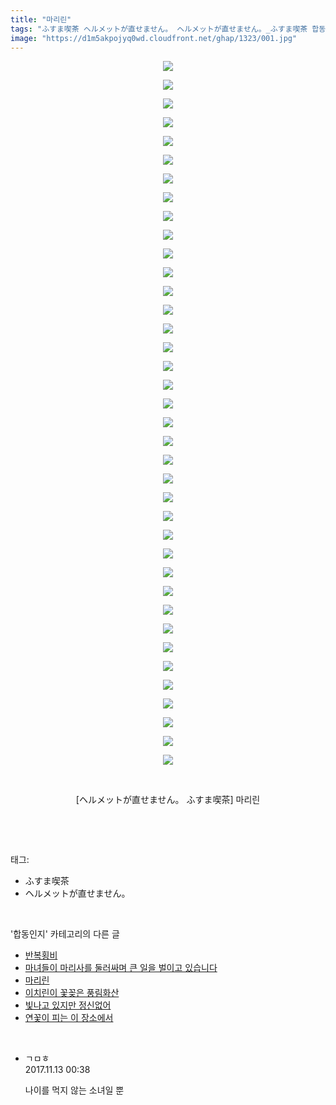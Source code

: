 ```yaml
---
title: "마리린"
tags: "ふすま喫茶 ヘルメットが直せません。 ヘルメットが直せません。_ふすま喫茶 합동인지"
image: "https://d1m5akpojyq0wd.cloudfront.net/ghap/1323/001.jpg"
---
```

<div class="article">
<p style="text-align: center; clear: none; float: none;"><img src="{{ site.imgserver6 }}/ghap/1323/001.jpg"/></p>
<p style="text-align: center; clear: none; float: none;"><img src="{{ site.imgserver6 }}/ghap/1323/002.jpg"/></p>
<p style="text-align: center; clear: none; float: none;"><img src="{{ site.imgserver6 }}/ghap/1323/003.jpg"/></p>
<p style="text-align: center; clear: none; float: none;"><img src="{{ site.imgserver6 }}/ghap/1323/004.jpg"/></p>
<p style="text-align: center; clear: none; float: none;"><img src="{{ site.imgserver6 }}/ghap/1323/005.jpg"/></p>
<p style="text-align: center; clear: none; float: none;"><img src="{{ site.imgserver6 }}/ghap/1323/006.jpg"/></p>
<p style="text-align: center; clear: none; float: none;"><img src="{{ site.imgserver6 }}/ghap/1323/007.jpg"/></p>
<p style="text-align: center; clear: none; float: none;"><img src="{{ site.imgserver6 }}/ghap/1323/008.jpg"/></p>
<p style="text-align: center; clear: none; float: none;"><img src="{{ site.imgserver6 }}/ghap/1323/009.jpg"/></p>
<p style="text-align: center; clear: none; float: none;"><img src="{{ site.imgserver6 }}/ghap/1323/010.jpg"/></p>
<p style="text-align: center; clear: none; float: none;"><img src="{{ site.imgserver6 }}/ghap/1323/011.jpg"/></p>
<p style="text-align: center; clear: none; float: none;"><img src="{{ site.imgserver6 }}/ghap/1323/012.jpg"/></p>
<p style="text-align: center; clear: none; float: none;"><img src="{{ site.imgserver6 }}/ghap/1323/013.jpg"/></p>
<p style="text-align: center; clear: none; float: none;"><img src="{{ site.imgserver6 }}/ghap/1323/014.jpg"/></p>
<p style="text-align: center; clear: none; float: none;"><img src="{{ site.imgserver6 }}/ghap/1323/015.jpg"/></p>
<p style="text-align: center; clear: none; float: none;"><img src="{{ site.imgserver6 }}/ghap/1323/016.jpg"/></p>
<p style="text-align: center; clear: none; float: none;"><img src="{{ site.imgserver6 }}/ghap/1323/017.jpg"/></p>
<p style="text-align: center; clear: none; float: none;"><img src="{{ site.imgserver6 }}/ghap/1323/018.jpg"/></p>
<p style="text-align: center; clear: none; float: none;"><img src="{{ site.imgserver6 }}/ghap/1323/019.jpg"/></p>
<p style="text-align: center; clear: none; float: none;"><img src="{{ site.imgserver6 }}/ghap/1323/020.jpg"/></p>
<p style="text-align: center; clear: none; float: none;"><img src="{{ site.imgserver6 }}/ghap/1323/021.jpg"/></p>
<p style="text-align: center; clear: none; float: none;"><img src="{{ site.imgserver6 }}/ghap/1323/022.jpg"/></p>
<p style="text-align: center; clear: none; float: none;"><img src="{{ site.imgserver6 }}/ghap/1323/023.jpg"/></p>
<p style="text-align: center; clear: none; float: none;"><img src="{{ site.imgserver6 }}/ghap/1323/024.jpg"/></p>
<p style="text-align: center; clear: none; float: none;"><img src="{{ site.imgserver6 }}/ghap/1323/025.jpg"/></p>
<p style="text-align: center; clear: none; float: none;"><img src="{{ site.imgserver6 }}/ghap/1323/026.jpg"/></p>
<p style="text-align: center; clear: none; float: none;"><img src="{{ site.imgserver6 }}/ghap/1323/027.jpg"/></p>
<p style="text-align: center; clear: none; float: none;"><img src="{{ site.imgserver6 }}/ghap/1323/028.jpg"/></p>
<p style="text-align: center; clear: none; float: none;"><img src="{{ site.imgserver6 }}/ghap/1323/029.jpg"/></p>
<p style="text-align: center; clear: none; float: none;"><img src="{{ site.imgserver6 }}/ghap/1323/030.jpg"/></p>
<p style="text-align: center; clear: none; float: none;"><img src="{{ site.imgserver6 }}/ghap/1323/031.jpg"/></p>
<p style="text-align: center; clear: none; float: none;"><img src="{{ site.imgserver6 }}/ghap/1323/032.jpg"/></p>
<p style="text-align: center; clear: none; float: none;"><img src="{{ site.imgserver6 }}/ghap/1323/033.jpg"/></p>
<p style="text-align: center; clear: none; float: none;"><img src="{{ site.imgserver6 }}/ghap/1323/034.jpg"/></p>
<p style="text-align: center; clear: none; float: none;"><img src="{{ site.imgserver6 }}/ghap/1323/035.jpg"/></p>
<p style="text-align: center; clear: none; float: none;"><img src="{{ site.imgserver6 }}/ghap/1323/036.jpg"/></p>
<p style="text-align: center; clear: none; float: none;"><img src="{{ site.imgserver6 }}/ghap/1323/037.jpg"/></p>
<p style="text-align: center; clear: none; float: none;"><img src="{{ site.imgserver6 }}/ghap/1323/038.jpg"/></p>
<p style="text-align: center; clear: none; float: none;"><br/></p>
<p style="text-align: center; clear: none; float: none;">[ヘルメットが直せません。 ふすま喫茶] 마리린</p>
<p><br/></p>
</div><br/>
<div class="tagTrail">
<p>태그: </p>
<ul>
<li>ふすま喫茶</li>
<li>ヘルメットが直せません。</li>
</ul>
</div><br/>
<div class="another">
<p>'합동인지' 카테고리의 다른 글</p>
<ul>
<li><a href="/ghap_1493">반복횡비</a></li>
<li><a href="/ghap_1477">마녀들이 마리사를 둘러싸며 큰 일을 벌이고 있습니다</a></li>
<li><a href="/ghap_1323">마리린</a></li>
<li><a href="/ghap_1313">이치린이 꽃꽂은 풍림화산</a></li>
<li><a href="/ghap_1278">빛나고 있지만 정신없어</a></li>
<li><a href="/ghap_1274">연꽃이 피는 이 장소에서</a></li>
</ul>
</div><br/>
<div class="cb_module cb_fluid">
<div class="cb_wrt cb_profile">
<div class="comment">
<ul>
<li class="cb_thumb_off" id="comment15128119">
<div class="cb_comment_area">
<div class="cb_info_area">
<div class="cb_section">
<span class="cb_nick_name">ㄱㅁㅎ</span>
</div>
<div class="cb_section">
<span class="cb_date">2017.11.13 00:38 </span>
</div>
</div>
<div class="cb_dsc_comment">
<p class="cb_dsc">
											나이를 먹지 않는 소녀일 뿐
										</p>
</div>
</div></li>
</ul>
</div>
</div><!-- commentList close -->
</div><br/>
